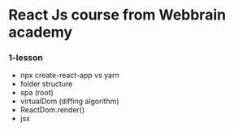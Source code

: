 # React Js course from Webbrain academy


### 1-lesson
- npx create-react-app vs yarn
- folder structure
- spa (root)
- virtualDom (diffing algorithm)
- ReactDom.render()
- jsx


